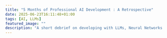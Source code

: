 ```yaml
---
title: "5 Months of Professional AI Development : A Retrospective"
date: 2025-06-23T16:11:48+01:00
tags: [AI, LLMs]
featured_image: ""
description: "A short debrief on developing with LLMs, Neural Networks and Spacy"
---
```

